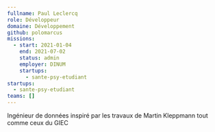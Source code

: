 ```yaml
---
fullname: Paul Leclercq
role: Développeur
domaine: Développement
github: polomarcus
missions:
  - start: 2021-01-04
    end: 2021-07-02
    status: admin
    employer: DINUM
    startups:
      - sante-psy-etudiant
startups:
  - sante-psy-etudiant
teams: []
---
```

Ingénieur de données inspiré par les travaux de Martin Kleppmann tout comme ceux du GIEC